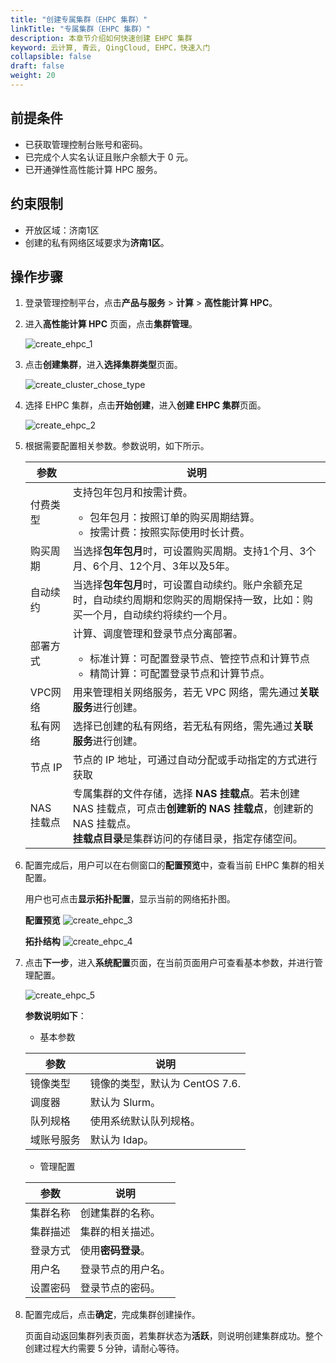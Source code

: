 ```yaml
---
title: "创建专属集群（EHPC 集群）"
linkTitle: "专属集群（EHPC 集群）"
description: 本章节介绍如何快速创建 EHPC 集群
keyword: 云计算, 青云, QingCloud, EHPC，快速入门
collapsible: false
draft: false
weight: 20
---
```



## 前提条件

- 已获取管理控制台账号和密码。
- 已完成个人实名认证且账户余额大于 0 元。
- 已开通弹性高性能计算 HPC 服务。

## 约束限制

- 开放区域：济南1区
- 创建的私有网络区域要求为**济南1区**。

## 操作步骤

1. 登录管理控制平台，点击**产品与服务** > **计算** > **高性能计算 HPC**。

2. 进入**高性能计算 HPC** 页面，点击**集群管理**。

   ![create_ehpc_1](../../../_images/create_ehpc_1.png)

3. 点击**创建集群**，进入**选择集群类型**页面。

   ![create_cluster_chose_type](../../../_images/create_cluster_chose_type.png)

4. 选择 EHPC 集群，点击**开始创建**，进入**创建 EHPC 集群**页面。

   ![create_ehpc_2](../../../_images/create_ehpc_2.png)

4. 根据需要配置相关参数。参数说明，如下所示。

   | 参数         | 说明                                                     |
   | ------------ | ------------------------------------------------------------ |
   | 付费类型     | 支持包年包月和按需计费。<ul><li>包年包月：按照订单的购买周期结算。</li><li>按需计费：按照实际使用时长计费。</li> |
   | 购买周期     | 当选择**包年包月**时，可设置购买周期。支持1个月、3个月、6个月、12个月、3年以及5年。 |
   | 自动续约     | 当选择**包年包月**时，可设置自动续约。账户余额充足时，自动续约周期和您购买的周期保持一致，比如：购买一个月，自动续约将续约一个月。 |
   | 部署方式     | 计算、调度管理和登录节点分离部署。<ul><li>标准计算：可配置登录节点、管控节点和计算节点</li><li>精简计算：可配置登录节点和计算节点。</li></ul> |
   | VPC网络     | 用来管理相关网络服务，若无 VPC 网络，需先通过**关联服务**进行创建。                  |
   | 私有网络     | 选择已创建的私有网络，若无私有网络，需先通过**关联服务**进行创建。 |
   |节点 IP |节点的 IP 地址，可通过自动分配或手动指定的方式进行获取    |
   | NAS 挂载点   | 专属集群的文件存储，选择 **NAS 挂载点**。若未创建 NAS 挂载点，可点击**创建新的 NAS 挂载点**，创建新的 NAS 挂载点。<br />**挂载点目录**是集群访问的存储目录，指定存储空间。 |

5. 配置完成后，用户可以在右侧窗口的**配置预览**中，查看当前 EHPC 集群的相关配置。

   用户也可点击**显示拓扑配置**，显示当前的网络拓扑图。

   **配置预览**
   ![create_ehpc_3](../../../_images/create_ehpc_3.png)

   **拓扑结构**
   ![create_ehpc_4](../../../_images/create_ehpc_4.png)

6. 点击**下一步**，进入**系统配置**页面，在当前页面用户可查看基本参数，并进行管理配置。

   ![create_ehpc_5](../../../_images/create_ehpc_5.png)
    
   **参数说明如下**：
   * 基本参数

   | 参数       | 说明                       |
   | ---------- | ------------------------------ |
   | 镜像类型   | 镜像的类型，默认为 CentOS 7.6. |
   | 调度器     | 默认为 Slurm。                 |
   | 队列规格   | 使用系统默认队列规格。         |
   | 域账号服务 | 默认为 Idap。                  |

   * 管理配置

   | 参数     | 说明                |
   | -------- | ----------------------- |
   | 集群名称 | 创建集群的名称。 |
   | 集群描述 | 集群的相关描述。        |
   | 登录方式 | 使用**密码登录**。      |
   | 用户名   | 登录节点的用户名。      |
   | 设置密码 | 登录节点的密码。  |

7. 配置完成后，点击**确定**，完成集群创建操作。

   页面自动返回集群列表页面，若集群状态为**活跃**，则说明创建集群成功。整个创建过程大约需要 5 分钟，请耐心等待。

